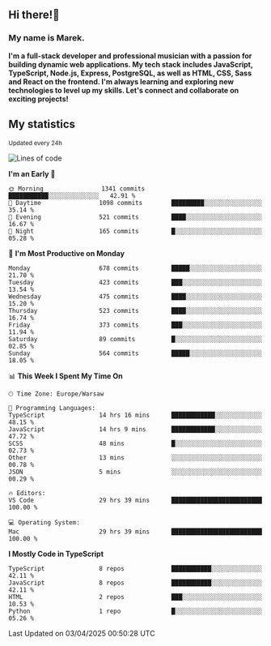 ## Hi there!👋 ##
### My name is Marek. ###

**I'm a full-stack developer and professional musician with a passion for building dynamic web applications. My tech stack includes JavaScript, TypeScript, Node.js, Express, PostgreSQL, as well as HTML, CSS, Sass and React on the frontend. I'm always learning and exploring new technologies to level up my skills. Let's connect and collaborate on exciting projects!**

## My statistics ##
<sub>Updated every 24h</sub>
<!--START_SECTION:waka-->
![Lines of code](https://img.shields.io/badge/From%20Hello%20World%20I%27ve%20Written-237.3%20thousand%20lines%20of%20code-blue)

**I'm an Early 🐤** 

```text
🌞 Morning                1341 commits        ███████████░░░░░░░░░░░░░░   42.91 % 
🌆 Daytime                1098 commits        █████████░░░░░░░░░░░░░░░░   35.14 % 
🌃 Evening                521 commits         ████░░░░░░░░░░░░░░░░░░░░░   16.67 % 
🌙 Night                  165 commits         █░░░░░░░░░░░░░░░░░░░░░░░░   05.28 % 
```
📅 **I'm Most Productive on Monday** 

```text
Monday                   678 commits         █████░░░░░░░░░░░░░░░░░░░░   21.70 % 
Tuesday                  423 commits         ███░░░░░░░░░░░░░░░░░░░░░░   13.54 % 
Wednesday                475 commits         ████░░░░░░░░░░░░░░░░░░░░░   15.20 % 
Thursday                 523 commits         ████░░░░░░░░░░░░░░░░░░░░░   16.74 % 
Friday                   373 commits         ███░░░░░░░░░░░░░░░░░░░░░░   11.94 % 
Saturday                 89 commits          █░░░░░░░░░░░░░░░░░░░░░░░░   02.85 % 
Sunday                   564 commits         █████░░░░░░░░░░░░░░░░░░░░   18.05 % 
```


📊 **This Week I Spent My Time On** 

```text
🕑︎ Time Zone: Europe/Warsaw

💬 Programming Languages: 
TypeScript               14 hrs 16 mins      ████████████░░░░░░░░░░░░░   48.15 % 
JavaScript               14 hrs 9 mins       ████████████░░░░░░░░░░░░░   47.72 % 
SCSS                     48 mins             █░░░░░░░░░░░░░░░░░░░░░░░░   02.73 % 
Other                    13 mins             ░░░░░░░░░░░░░░░░░░░░░░░░░   00.78 % 
JSON                     5 mins              ░░░░░░░░░░░░░░░░░░░░░░░░░   00.29 % 

🔥 Editors: 
VS Code                  29 hrs 39 mins      █████████████████████████   100.00 % 

💻 Operating System: 
Mac                      29 hrs 39 mins      █████████████████████████   100.00 % 
```

**I Mostly Code in TypeScript** 

```text
TypeScript               8 repos             ███████████░░░░░░░░░░░░░░   42.11 % 
JavaScript               8 repos             ███████████░░░░░░░░░░░░░░   42.11 % 
HTML                     2 repos             ███░░░░░░░░░░░░░░░░░░░░░░   10.53 % 
Python                   1 repo              █░░░░░░░░░░░░░░░░░░░░░░░░   05.26 % 
```




 Last Updated on 03/04/2025 00:50:28 UTC
<!--END_SECTION:waka-->

<!--
**MarekSax/MarekSax** is a ✨ _special_ ✨ repository because its `README.md` (this file) appears on your GitHub profile.

Here are some ideas to get you started:

- 🔭 I’m currently working on ...
- 🌱 I’m currently learning ...
- 👯 I’m looking to collaborate on ...
- 🤔 I’m looking for help with ...
- 💬 Ask me about ...
- 📫 How to reach me: ...
- 😄 Pronouns: ...
- ⚡ Fun fact: ...
-->
